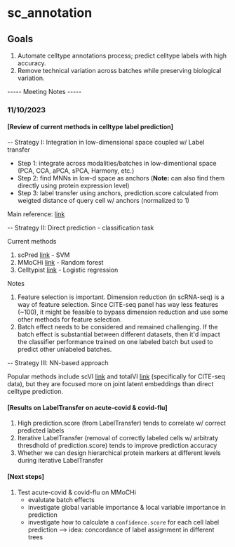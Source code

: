 # sc_annotation

## Goals 
1. Automate celltype annotations process; predict celltype labels with high accuracy.
2. Remove technical variation across batches while preserving biological variation.

----- Meeting Notes -----

### 11/10/2023

#### [Review of current methods in celltype label prediction]

-- Strategy I: Integration in low-dimensional space coupled w/ Label transfer

+ Step 1: integrate across modalities/batches in low-dimentional space (PCA, CCA, aPCA, sPCA, Harmony, etc.)
+ Step 2: find MNNs in low-d space as anchors (**Note:** can also find them directly using protein expression level)
+ Step 3: label transfer using anchors, prediction.score calculated from weigted distance of query cell w/ anchors (normalized to 1)

Main reference: [link](https://www.sciencedirect.com/science/article/pii/S0092867419305598)

-- Strategy II: Direct prediction - classification task

Current methods
1. scPred [link](https://genomebiology.biomedcentral.com/articles/10.1186/s13059-019-1862-5) - SVM
2. MMoCHi [link](https://www.biorxiv.org/content/10.1101/2023.07.06.547944v1) - Random forest
3. Celltypist [link](https://www.science.org/doi/10.1126/science.abl5197) - Logistic regression

Notes
1. Feature selection is important. Dimension reduction (in scRNA-seq) is a way of feature selection. Since CITE-seq panel has way less features (~100), it might be feasible to bypass dimension reduction and use some other methods for feature selection.
2. Batch effect needs to be considered and remained challenging. If the batch effect is substantial between different datasets, then it'd impact the classifier performance trained on one labeled batch but used to predict other unlabeled batches.

-- Strategy III: NN-based approach

Popular methods include scVI [link](https://www.nature.com/articles/s41592-018-0229-2) and totalVI [link](https://www.nature.com/articles/s41592-020-01050-x) (specifically for CITE-seq data), but they are focused more on joint latent embeddings than direct celltype prediction.


#### [Results on LabelTransfer on acute-covid & covid-flu]

1. High prediction.score (from LabelTransfer) tends to correlate w/ correct predicted labels
2. Iterative LabelTransfer (removal of correctly labeled cells w/ arbitraty thresdhold of prediction.score) tends to improve prediction accuracy
3. Whether we can design hierarchical protein markers at different levels during iterative LabelTransfer


#### [Next steps]

1. Test acute-covid & covid-flu on MMoCHi
   + evalutate batch effects
   + investigate global variable importance & local variable importance in prediction
   + investigate how to calculate a `confidence.score` for each cell label prediction --> idea: concordance of label assignment in different trees


